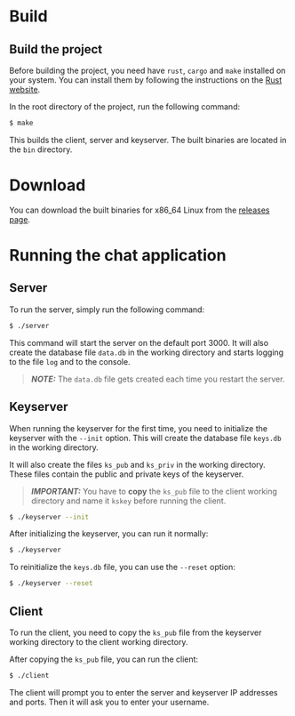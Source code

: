 # Build

## Build the project

Before building the project, you need have `rust`, `cargo` and `make` installed on your system. You can install them by following the instructions on the [Rust website](https://www.rust-lang.org/tools/install).

In the root directory of the project, run the following command:

```bash
$ make
```

This builds the client, server and keyserver. The built binaries are located in the `bin` directory.

# Download

You can download the built binaries for x86_64 Linux from the [releases page](https://github.com/dajde/pq_chat/releases).

# Running the chat application

## Server

To run the server, simply run the following command:

```bash
$ ./server
```

This command will start the server on the default port 3000. It will also create the database file `data.db` in the working directory and starts logging to the file `log` and to the console.

> **_NOTE:_** The `data.db` file gets created each time you restart the server.

## Keyserver

When running the keyserver for the first time, you need to initialize the keyserver with the `--init` option. This will create the database file `keys.db` in the working directory.

It will also create the files `ks_pub` and `ks_priv` in the working directory. These files contain the public and private keys of the keyserver.

> **_IMPORTANT:_** You have to **copy** the `ks_pub` file to the client working directory and name it `kskey` before running the client.

```bash
$ ./keyserver --init
```

After initializing the keyserver, you can run it normally:

```bash
$ ./keyserver
```

To reinitialize the `keys.db` file, you can use the `--reset` option:

```bash
$ ./keyserver --reset
```

## Client

To run the client, you need to copy the `ks_pub` file from the keyserver working directory to the client working directory.

After copying the `ks_pub` file, you can run the client:

```bash
$ ./client
```

The client will prompt you to enter the server and keyserver IP addresses and ports. Then it will ask you to enter your username.
